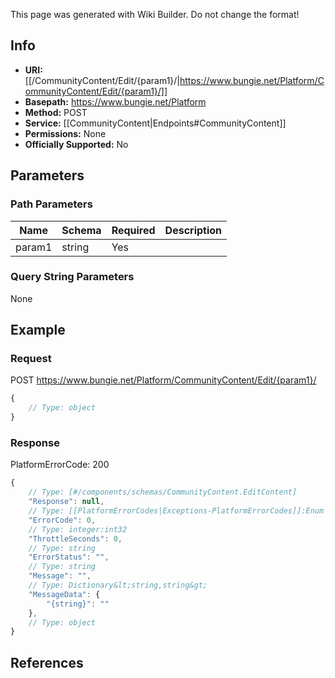 <span class="wiki-builder">This page was generated with Wiki Builder. Do not change the format!</span>

## Info


* **URI:** [[/CommunityContent/Edit/{param1}/|https://www.bungie.net/Platform/CommunityContent/Edit/{param1}/]]
* **Basepath:** https://www.bungie.net/Platform
* **Method:** POST
* **Service:** [[CommunityContent|Endpoints#CommunityContent]]
* **Permissions:** None
* **Officially Supported:** No

## Parameters
### Path Parameters
Name | Schema | Required | Description
---- | ------ | -------- | -----------
param1 | string | Yes | 

### Query String Parameters
None

## Example
### Request
POST https://www.bungie.net/Platform/CommunityContent/Edit/{param1}/
```javascript
{
    // Type: object
}

```

### Response
PlatformErrorCode: 200
```javascript
{
    // Type: [#/components/schemas/CommunityContent.EditContent]
    "Response": null,
    // Type: [[PlatformErrorCodes|Exceptions-PlatformErrorCodes]]:Enum
    "ErrorCode": 0,
    // Type: integer:int32
    "ThrottleSeconds": 0,
    // Type: string
    "ErrorStatus": "",
    // Type: string
    "Message": "",
    // Type: Dictionary&lt;string,string&gt;
    "MessageData": {
        "{string}": ""
    },
    // Type: object
}

```

## References
